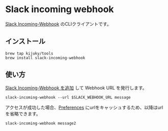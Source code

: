 # Slack incoming webhook

[Slack Incoming-Webhook](https://api.slack.com/messaging/webhooks) のCLIクライアントです。

## インストール

```shell
brew tap kijuky/tools
brew install slack-incoming-webhook
```

## 使い方

[Slack Incoming-Webhook を追加](https://slack.com/intl/ja-jp/help/articles/115005265063) して Webhook URL を発行します。

```shell
slack-incoming-webhook --url $SLACK_WEBHOOK_URL message
```

アクセスが成功した場合、[Preferences](https://docs.oracle.com/en/java/javase/19/core/preferences-api1.html) にurlをキャッシュするため、以降はurlを省略できます。

```shell
slack-incoming-webhook message2
```
